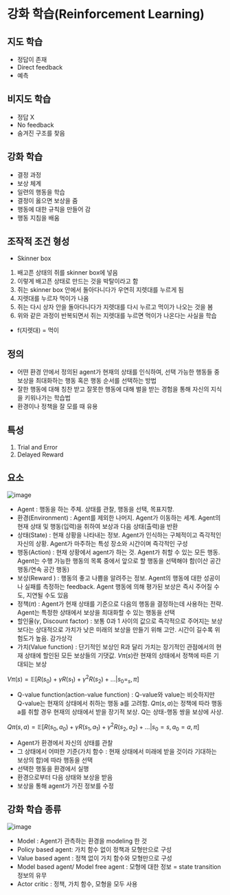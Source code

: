 # 강화 학습(Reinforcement Learning)

## 지도 학습
- 정답이 존재
- Direct feedback
- 예측

## 비지도 학습
- 정답 X
- No feedback
- 숨겨진 구조를 찾음

## 강화 학습

- 결정 과정
- 보상 체계
- 일련의 행동을 학습
- 결정이 옳으면 보상을 줌
- 행동에 대한 규칙을 만들어 감
- 행동 지침을 배움

## 조작적 조건 형성
- Skinner box

1. 배고픈 상태의 쥐를 skinner box에 넣음
2. 이렇게 배고픈 상태로 만드는 것을 박탈이라고 함
3. 쥐는 skinner box 안에서 돌아다니다가 우연히 지렛대를 누르게 됨
4. 지렛대를 누르자 먹이가 나옴
5. 쥐는 다시 상자 안을 돌아다니다가 지렛대를 다시 누르고 먹이가 나오는 것을 봄
6. 위와 같은 과정이 반복되면서 쥐는 지렛대를 누르면 먹이가 나온다는 사실을 학습
- f(지렛대) = 먹이

## 정의
- 어떤 환경 안에서 정의된 agent가 현재의 상태를 인식하여, 선택 가능한 행동들 중 보상을 최대화하는 행동 혹은 행동 순서를 선택하는 방법
- 잘한 행동에 대해 칭찬 받고 잘못한 행동에 대해 벌을 받는 경험을 통해 자신의 지식을 키워나가는 학습법
- 환경이나 정책을 잘 모를 때 유용

## 특성
1. Trial and Error
2. Delayed Reward

## 요소

![image](https://github.com/as9786/ML-DLPratice/assets/80622859/862d7f29-2ad4-46e6-8ec8-88d97ad47018)

- Agent : 행동을 하는 주체. 상태를 관찰, 행동을 선택, 목표지향. 
- 환경(Environment) : Agent를 제외한 나머지. Agent가 이동하는 세계. Agent의 현재 상태 및 행동(입력)을 취하여 보상과 다음 상태(출력)을 반환
- 상태(State) : 현재 상황을 나타내는 정보. Agent가 인식하는 구체적이고 즉각적인 자신의 상황. Agent가 마주하는 특성 장소와 시간이며 즉각적인 구성
- 행동(Action) : 현재 상황에서 agent가 하는 것. Agent가 취할 수 있는 모든 행동. Agent는 수행 가능한 행동의 목록 중에서 앞으로 할 행동을 선택해야 함(이산 공간 행동/연속 공간 행동)
- 보상(Reward ) : 행동의 좋고 나쁨을 알려주는 정보. Agent의 행동에 대한 성공이나 실패를 측정하는 feedback. Agent 행동에 의해 평가된 보상은 즉시 주어질 수도, 지연될 수도 있음
- 정책($\pi$) : Agent가 현재 상태를 기준으로 다음의 행동을 결정하는데 사용하는 전략. Agent는 특정한 상태에서 보상을 최대화할 수 있는 행동을 선택
- 할인율($\gamma$, Discount factor) : 보통 0과 1 사이의 값으로 즉각적으로 주어지는 보상보다는 상대적으로 가치가 낮은 미래의 보상을 만들기 위해 고안. 시간이 길수록 위험도가 높음. 감가상각
- 가치(Value function) : 단기적인 보상인 R과 달리 가치는 장기적인 관점에서의 현재 상태에 할인된 모든 보상들의 기댓값. $V\pi(s)$란 현재의 상태에서 정책에 따른 기대되는 보상

$V\pi(s) = \mathbb{E}[R(s_0)+\gamma R(s_1)+\gamma^2 R(s_2)+...|s_0=_s,\pi]$

- Q-value function(action-value function) : Q-value와 value는 비슷하지만 Q-value는 현재의 상태에서 취하는 행동 a를 고려함. $Q\pi (s,a)$는 정책에 따라 행동 a를 취할 경우 현재의 상태에서 받을 장기적 보상. Q는 상태-행동 쌍을 보상에 사상.

$Q\pi(s,a) = \mathbb{E}[R(s_0,a_0)+\gamma R(s_1,a_1)+\gamma^2 R(s_2,a_2)+...|s_0=s,a_0=a,\pi]$

- Agent가 환경에서 자신의 상태를 관찰
- 그 상태에서 어떠한 기준(가치 함수 : 현재 상태에서 미래에 받을 것이라 기대하는 보상의 합)에 따라 행동을 선택
- 선택한 행동을 환경에서 실행
- 환경으로부터 다음 상태와 보상을 받음
- 보상을 통해 agent가 가진 정보를 수정

## 강화 학습 종류

![image](https://github.com/as9786/ML-DLPratice/assets/80622859/433c0304-9696-4bfc-9743-6672b25c0e94)

- Model : Agent가 관측하는 환경을 modeling 한 것
- Policy based agent: 가치 함수 없이 정책과 모형만으로 구성
- Value based agent : 정책 없이 가치 함수와 모형만으로 구성
- Model based agent/ Model free agent : 모형에 대한 정보 = state transition 정보의 유무
- Actor critic : 정책, 가치 함수, 모형을 모두 사용



  
